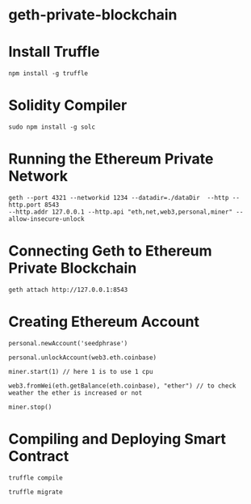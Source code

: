 # geth-private-blockchain

# Install Truffle

``` 
npm install -g truffle 
```

# Solidity Compiler

```
sudo npm install -g solc
```

# Running the Ethereum Private Network
```
geth --port 4321 --networkid 1234 --datadir=./dataDir  --http --http.port 8543 
--http.addr 127.0.0.1 --http.api "eth,net,web3,personal,miner" --allow-insecure-unlock
```

# Connecting Geth to Ethereum Private Blockchain
```
geth attach http://127.0.0.1:8543
```

# Creating Ethereum Account

  ``` 
  personal.newAccount('seedphrase')
  
  personal.unlockAccount(web3.eth.coinbase)
  
  miner.start(1) // here 1 is to use 1 cpu 
  
  web3.fromWei(eth.getBalance(eth.coinbase), "ether") // to check weather the ether is increased or not
  
  miner.stop() 
  
  ```

 # Compiling and Deploying Smart Contract
 ```
 truffle compile
 
 truffle migrate
 
 ```
 
  
